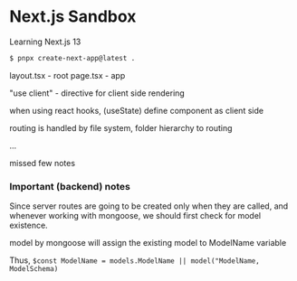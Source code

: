 # Next.js Sandbox

Learning Next.js 13

```bash
$ pnpx create-next-app@latest .
```

layout.tsx - root
page.tsx - app

"use client" - directive for client side rendering

when using react hooks, (useState) define component as client side

routing is handled by file system, folder hierarchy to routing

...

missed few notes

### Important (backend) notes

Since server routes are going to be created only when they are called,
and whenever working with mongoose, we should first check for model existence.

model by mongoose will assign the existing model to ModelName variable

Thus,
`$const ModelName = models.ModelName || model("ModelName, ModelSchema)`
